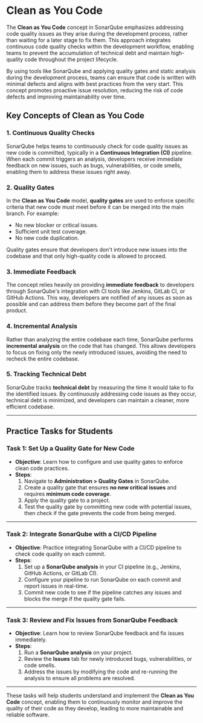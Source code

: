 # Clean as You Code

The **Clean as You Code** concept in SonarQube emphasizes addressing code quality issues as they arise during the development process, rather than waiting for a later stage to fix them. This approach integrates continuous code quality checks within the development workflow, enabling teams to prevent the accumulation of technical debt and maintain high-quality code throughout the project lifecycle.

By using tools like SonarQube and applying quality gates and static analysis during the development process, teams can ensure that code is written with minimal defects and aligns with best practices from the very start. This concept promotes proactive issue resolution, reducing the risk of code defects and improving maintainability over time.

## Key Concepts of Clean as You Code

### 1. **Continuous Quality Checks**
SonarQube helps teams to continuously check for code quality issues as new code is committed, typically in a **Continuous Integration (CI)** pipeline. When each commit triggers an analysis, developers receive immediate feedback on new issues, such as bugs, vulnerabilities, or code smells, enabling them to address these issues right away.

### 2. **Quality Gates**
In the **Clean as You Code** model, **quality gates** are used to enforce specific criteria that new code must meet before it can be merged into the main branch. For example:
- No new blocker or critical issues.
- Sufficient unit test coverage.
- No new code duplication.

Quality gates ensure that developers don't introduce new issues into the codebase and that only high-quality code is allowed to proceed.

### 3. **Immediate Feedback**
The concept relies heavily on providing **immediate feedback** to developers through SonarQube's integration with CI tools like Jenkins, GitLab CI, or GitHub Actions. This way, developers are notified of any issues as soon as possible and can address them before they become part of the final product.

### 4. **Incremental Analysis**
Rather than analyzing the entire codebase each time, SonarQube performs **incremental analysis** on the code that has changed. This allows developers to focus on fixing only the newly introduced issues, avoiding the need to recheck the entire codebase.

### 5. **Tracking Technical Debt**
SonarQube tracks **technical debt** by measuring the time it would take to fix the identified issues. By continuously addressing code issues as they occur, technical debt is minimized, and developers can maintain a cleaner, more efficient codebase.

---

## Practice Tasks for Students

### Task 1: Set Up a Quality Gate for New Code
- **Objective**: Learn how to configure and use quality gates to enforce clean code practices.
- **Steps**:
  1. Navigate to **Administration > Quality Gates** in SonarQube.
  2. Create a quality gate that ensures **no new critical issues** and requires **minimum code coverage**.
  3. Apply the quality gate to a project.
  4. Test the quality gate by committing new code with potential issues, then check if the gate prevents the code from being merged.

---

### Task 2: Integrate SonarQube with a CI/CD Pipeline
- **Objective**: Practice integrating SonarQube with a CI/CD pipeline to check code quality on each commit.
- **Steps**:
  1. Set up a **SonarQube analysis** in your CI pipeline (e.g., Jenkins, GitHub Actions, or GitLab CI).
  2. Configure your pipeline to run SonarQube on each commit and report issues in real-time.
  3. Commit new code to see if the pipeline catches any issues and blocks the merge if the quality gate fails.

---

### Task 3: Review and Fix Issues from SonarQube Feedback
- **Objective**: Learn how to review SonarQube feedback and fix issues immediately.
- **Steps**:
  1. Run a **SonarQube analysis** on your project.
  2. Review the **Issues** tab for newly introduced bugs, vulnerabilities, or code smells.
  3. Address the issues by modifying the code and re-running the analysis to ensure all problems are resolved.

---

These tasks will help students understand and implement the **Clean as You Code** concept, enabling them to continuously monitor and improve the quality of their code as they develop, leading to more maintainable and reliable software.
